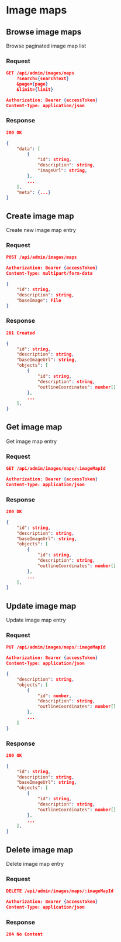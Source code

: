 # Image maps

## Browse image maps

Browse paginated image map list

### Request

```json
GET /api/admin/images/maps
    ?search={searchText}
    &page={page}
    &limit={limit}

Authorization: Bearer {accessToken}
Content-Type: application/json
```

### Response

```json
200 OK

{
    "data": [
        {
            "id": string,
            "description": string,
            "imageUrl": string,
        },
        ...
    ],
    "meta": {...}
}
```

## Create image map

Create new image map entry

### Request

```json
POST /api/admin/images/maps

Authorization: Bearer {accessToken}
Content-Type: multipart/form-data

{
    "id": string,
    "description": string,
    "baseImage": File
}
```

### Response

```json
201 Created

{
    "id": string,
    "description": string,
    "baseImageUrl": string,
    "objects": [
        {
            "id": string,
            "description": string,
            "outlineCoordinates": number[]
        },
        ...
    ],
}
```

## Get image map

Get image map entry

### Request

```json
GET /api/admin/images/maps/:imageMapId

Authorization: Bearer {accessToken}
Content-Type: application/json
```

### Response

```json
200 OK

{
    "id": string,
    "description": string,
    "baseImageUrl": string,
    "objects": [
        {
            "id": string,
            "description": string,
            "outlineCoordinates": number[]
        },
        ...
    ],
}
```

## Update image map

Update image map entry

### Request

```json
PUT /api/admin/images/maps/:imageMapId

Authorization: Bearer {accessToken}
Content-Type: application/json

{
    "description": string,
    "objects": [
        {
            "id": number,
            "description": string,
            "outlineCoordinates": number[]
        },
        ...
    ]
}
```

### Response

```json
200 OK

{
    "id": string,
    "description": string,
    "baseImageUrl": string,
    "objects": [
        {
            "id": string,
            "description": string,
            "outlineCoordinates": number[]
        },
        ...
    ],
}
```

## Delete image map

Delete image map entry

### Request

```json
DELETE /api/admin/images/maps/:imageMapId

Authorization: Bearer {accessToken}
Content-Type: application/json
```

### Response

```json
204 No Content
```
